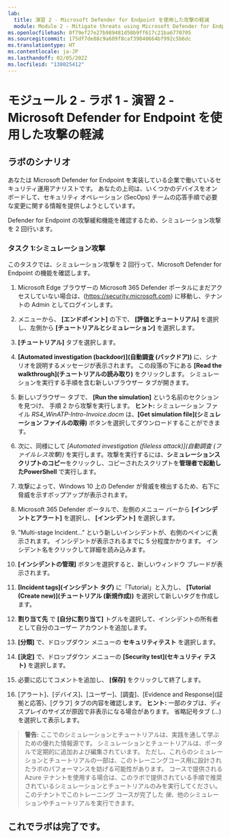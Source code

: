 ```yaml
---
lab:
  title: 演習 2 - Microsoft Defender for Endpoint を使用した攻撃の軽減
  module: Module 2 - Mitigate threats using Microsoft Defender for Endpoint
ms.openlocfilehash: 0f79ef27e27b989481d50b9ff617c21ba6770705
ms.sourcegitcommit: 175df7de88c9a609f8caf39840664bf992c5b6dc
ms.translationtype: HT
ms.contentlocale: ja-JP
ms.lasthandoff: 02/05/2022
ms.locfileid: "138025412"
---
```

# <a name="module-2---lab-1---exercise-2---mitigate-attacks-with-microsoft-defender-for-endpoint"></a>モジュール 2 - ラボ 1 - 演習 2 - Microsoft Defender for Endpoint を使用した攻撃の軽減

## <a name="lab-scenario"></a>ラボのシナリオ

あなたは Microsoft Defender for Endpoint を実装している企業で働いているセキュリティ運用アナリストです。 あなたの上司は、いくつかのデバイスをオンボードして、セキュリティ オペレーション (SecOps) チームの応答手順で必要な変更に関する情報を提供しようとしています。

Defender for Endpoint の攻撃緩和機能を確認するため、シミュレーション攻撃を 2 回行います。


### <a name="task-1-simulated-attacks"></a>タスク 1:シミュレーション攻撃

このタスクでは、シミュレーション攻撃を 2 回行って、Microsoft Defender for Endpoint の機能を確認します。

1. Microsoft Edge ブラウザーの Microsoft 365 Defender ポータルにまだアクセスしていない場合は、(https://security.microsoft.com) に移動し、テナントの Admin としてログインします。

1. メニューから、 **[エンドポイント]** の下で、 **[評価とチュートリアル]** を選択し、左側から **[チュートリアルとシミュレーション]** を選択します。

1. **[チュートリアル]** タブを選択します。

1. **[Automated investigation (backdoor)]\(自動調査 (バックドア)\)** に、シナリオを説明するメッセージが表示されます。 この段落の下にある **[Read the walkthrough]\(チュートリアルの読み取り\)** をクリックします。 シミュレーションを実行する手順を含む新しいブラウザー タブが開きます。

1. 新しいブラウザー タブで、 **[Run the simulation]** という名前のセクションを見つけ、 手順 2 から攻撃を実行します。 **ヒント:** シミュレーション ファイル *RS4_WinATP-Intro-Invoice.docm* は、**[Get simulation file]\(シミュレーション ファイルの取得\)** ボタンを選択してダウンロードすることができます。 

1. 次に、同様にして *[Automated investigation (fileless attack)]\(自動調査 (ファイルレス攻撃)\)* を実行します。攻撃を実行するには、**シミュレーションスクリプトのコピー**をクリックし、コピーされたスクリプトを**管理者で起動したPowerShell** で実行します。

1. 攻撃によって、Windows 10 上の Defender が脅威を検出するため、右下に脅威を示すポップアップが表示されます。 

1. Microsoft 365 Defender ポータルで、左側のメニュー バーから **[インシデントとアラート]** を選択し、 **[インシデント]** を選択します。

1. "Multi-stage Incident..." という新しいインシデントが、右側のペインに表示されます。 インシデントが表示されるまでに 5 分程度かかります。 インシデント名をクリックして詳細を読み込みます。

1. **[インシデントの管理]** ボタンを選択すると、新しいウィンドウ ブレードが表示されます。 

1. **[Incident tags]\(インシデント タグ\)** に「Tutorial」と入力し、 **[Tutorial (Create new)]\(チュートリアル (新規作成)\)** を選択して新しいタグを作成します。 

1. **割り当て先** で **[自分に割り当て]** トグルを選択して、インシデントの所有者として自分のユーザー アカウントを追加します。 

1. **[分類]** で、ドロップダウン メニューの **セキュリティテスト** を選択します。 

1. **[決定]** で、ドロップダウン メニューの **[Security test]\(セキュリティ テスト\)** を選択します。 

1. 必要に応じてコメントを追加し、 **[保存]** をクリックして終了します。

1. [アラート]、[デバイス]、[ユーザー]、[調査]、[Evidence and Response]\(証拠と応答\)、[グラフ] タブの内容を確認します。 **ヒント:** 一部のタブは、ディスプレイのサイズが原因で非表示になる場合があります。 省略記号タブ (...) を選択して表示します。

>**警告:** ここでのシミュレーションとチュートリアルは、実践を通して学ぶための優れた情報源です。  シミュレーションとチュートリアルは、ポータルで定期的に追加および編集されています。  ただし、これらのシミュレーションとチュートリアルの一部は、このトレーニングコース用に設計されたラボのパフォーマンスを妨げる可能性があります。  コースで提供される Azure テナントを使用する場合は、このラボで提供されている手順で推奨されているシミュレーションとチュートリアルのみを実行してください。  このテナントでこのトレーニング コースが完了した *後*、他のシミュレーションやチュートリアルを実行できます。

## <a name="you-have-completed-the-lab"></a>これでラボは完了です。
